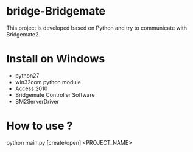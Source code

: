 bridge-Bridgemate
=================
This project is developed based on Python and try to communicate with Bridgemate2.




Install on Windows
===================
- python27
- win32com python module
- Access 2010
- Bridgemate Controller Software
- BM2ServerDriver



How to use ?
============
python main.py [create/open] <PROJECT_NAME>

